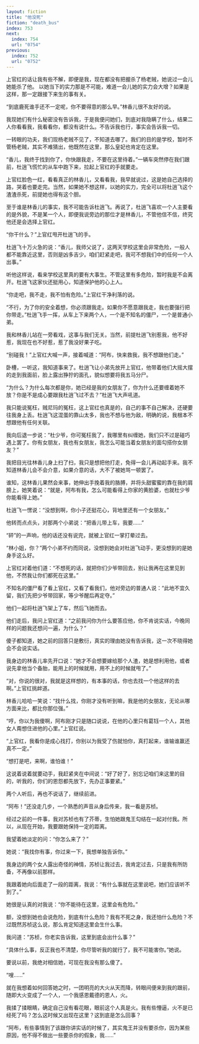 ```yaml
---
layout: fiction
title: "他没死"
fiction: "death_bus"
index: 753
next:
  index: 754
  url: "0754"
previous:
  index: 752
  url: "0752"
---
```

上官红的话让我有些不解，即便是我，现在都没有把握杀了杨老贼，她说过一会儿她能杀了他。  以她当下的实力那是不可能，难道一会儿她的实力会大增？如果是这样，那一定跟接下来生的事有关。

“到底鹿死谁手还不一定呢，你不要得意的那么早。”林香儿很不友好的说。

我现她们有什么秘密没有告诉我，于是我便问她们，到底对我隐瞒了什么，结果二人你看看我，我看看你，都没有说什么。不告诉我也行，事实会告诉我一切。

一转眼的功夫，我们现杨老贼不见了，不知道去哪了。我们的目的是学校，暂时不管杨老贼，其实不难猜出，他既然在这里，那么皇妃也肯定在这里。

“香儿，我终于找到你了，你快跟我走，不要在这里待着。”一辆车突然停在我们跟前，杜逍飞慌忙的从车中跑下来，拉起上官红的手就要走。

上官红脸色一红，看看真正的林香儿，又看看我，我早就说过，这是她自己选择的路，哭着也要走完。当然，如果她不想这样，以她的实力，完全可以将杜逍飞这个渣渣杀死，前提她也得有这个胆。

至于谁是林香儿的事实，我不可能告诉杜逍飞。再说了，杜逍飞喜欢一个人主要看的是外貌，不是某一个人，即便我说旁边的那位才是林香儿，不管他信不信，终究他还是会选择上官红。

“你干什么？”上官红甩开杜逍飞的手。

杜逍飞十万火急的说：“香儿，我师父说了，这两天学校这里会非常危险，一般人都不能靠近这里，否则是凶多吉少。咱们赶紧走吧，我可不想我们中的任何一个人出事。”

听他这样说，看来学校这里真的要有大事生。不管这里有多危险，暂时我是不会离开。杜逍飞这家伙还挺用心，知道保护他的心上人。

“你走吧，我不走，我不怕有危险。”上官红干净利落的说。

“不行，为了你的安全着想，你必须跟我走。如果你不愿意跟我走，我也要强行把你带走。”杜逍飞手一挥，从车上下来两个人，一个是不知名的僵尸，一个是普通小弟。

我和林香儿站在一旁看戏，这事与我们无关。当然，前提杜逍飞别惹我，他不好惹，我现在也不好惹，惹了我没好果子吃。

“别碰我！”上官红大喊一声，接着喊道：“阿布，快来救我，我不想跟他们走。”

卧槽，一听这，我知道事来了。杜逍飞让小弟先放开上官红，他带着他们大摇大摆的走到我面前，脸上露出狰狞的面孔，貌似想要将我五马分尸。

“为什么？为什么每次都是你，她已经是我的女朋友了，你为什么还要缠着她不放？你是不是成心要跟我杜逍飞过不去？”杜逍飞大声吼道。

我只能说冤枉，贼尼玛的冤枉，这上官红也真是的，自己的事不自己解决，还硬要往我身上丢。杜逍飞这混蛋的靠山太多，我也不想与他为敌，明确的说，我根本不想跟他有任何关联。

我向后退一步说：“杜少爷，你可冤枉我了，我哪里有纠缠她，我们只不过是碰巧遇上罢了。你有女朋友，我也有女朋友，我怎么可能当着女朋友的面勾搭你女朋友？”

我把目光往林香儿身上扫了扫，我只是想把他打走，免得一会儿再动起手来。我不知道林香儿会不会介意，如果介意的话，大不了被她骂一顿罢了。

谁知，这林香儿果然会来事，她伸出手挽着我的胳膊，并将头甜蜜蜜的靠在我的肩膀上，她笑着说：“就是，阿布有我，怎么可能看得上你家的黄脸婆，也就杜少爷你能看得上她。”

杜逍飞一愣说：“没想到啊，你小子还挺花心，背地里还有一个女朋友。”

他转而点点头，对那两个小弟说：“把香儿带上车，我要……”

“砰”的一声响，他的话还没有说完，就被上官红一掌打晕过去。

“林小姐，你？”两个小弟不约而同说，没想到她会对杜逍飞动手，更没想到的是她身手这么好。

上官红对着他们道：“不想死的话，就把你们少爷带回去，别让我再在这里见到他，不然我让你们都死在这里。”

不知名的僵尸看了看上官红，又看了看我们，他对旁边的普通人说：“此地不宜久留，我们先把少爷带回家，等少爷醒后再定夺。”

他们一起将杜逍飞架上了车，然后飞驰而去。

他们走后，我问上官红道：“之前我问你为什么要答应他，你不肯说实话，今晚同样的问题我还想问一遍，为什么？”

傻子都知道，她之前的回答只是敷衍，真实的理由她没有告诉我，这一次不晓得她会不会说实话。

我身边的林香儿率先开口说：“她才不会想要嫁给那个人渣，她是想利用他，或者说先拿他当个备胎，能用上的时候就用，用不上的时候就甩了。”

“对，你说的很对，我就是这样想的，有本事的话，你也去找一个他这样的去啊。”上官红挑衅道。

林香儿哈哈一笑说：“找什么找，你刚才没有听到嘛，我是他的女朋友，无论从哪方面来比，都比你那位强。”

“哼，你以为我傻啊，阿布刚才只是随口说说，在他的心里只有葛钰一个人，其他女人甭想住进他的心里。”上官红说。

“上官红，我看你是成心找打，你别以为我受了伤就怕你，真打起来，谁输谁赢还真不一定。”

“想打是吧，来啊，谁怕谁！”

这说着说着就要动手，我赶紧夹在中间说：“好了好了，别忘记咱们来这里的目的，听我的，你们的恩怨都先放下，先办正事要紧。”

两个人听后，再也不说话了，继续前进。

“阿布！”还没走几步，一个熟悉的声音从身后传来，我一看是苏桢。

经过之前的一件事，我对苏桢也有了芥蒂，生怕她跟鬼王勾结在一起对付我。所以，从现在开始，我要跟她保持一定的距离。

我望着她淡定的问：“你怎么来了？”

她说：“我找你有事，你过来一下，我想单独告诉你。”

我身边的两个女人露出奇怪的神情，苏桢让我过去，我肯定过去，只是我有所防备，不再像以前那样。

我跟着她向后面走了一段的距离，我说：“有什么事就在这里说吧，她们应该听不到了。”

她很是认真的对我说：“你不能待在这里，这里会有危险。”

额，没想到她也会说危险，到底有什么危险？我有不死之身，我还怕什么危险？不过既然苏桢这么说，那么肯定知道这里会生什么事。

我问道：“苏桢，你老实告诉我，这里到底会出什么事？”

“具体什么事，反正我也不清楚，你尽管听我的就行了，我不可能害你。”她说。

要说以前，我绝对相信她，可现在我没有那么傻了。

“嗖……”

就在我想着如何回答她之时，一团明亮的大火从天而降，转眼间便来到我的跟前，随即大火变成了一个人，一个我感恩戴德的恩人，火。

我揉了揉眼睛，确定自己没有看花眼，眼前这个人真是火。我有些懵逼，火不是已经死了吗？怎么这时候又出现在这里？这到底是怎么回事？

“阿布，有些事情到了该跟你讲实话的时候了，其实鬼王并没有要杀你，因为某些原因，他不得不做出一些要杀你的假象，我……”
